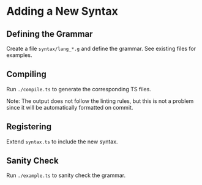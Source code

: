 # Adding a New Syntax

## Defining the Grammar
Create a file `syntax/lang_*.g` and define the grammar. See existing files for examples.

## Compiling
Run `./compile.ts` to generate the corresponding TS files.

Note: The output does not follow the linting rules, but this is not a problem since it will be automatically formatted on commit.

## Registering
Extend `syntax.ts` to include the new syntax.

## Sanity Check
Run `./example.ts` to sanity check the grammar.

